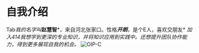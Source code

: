 # 自我介绍
Tab*我的名字叫***赵慧智***，来自河北张家口。性格***开朗***，是个E人，喜欢交朋友*
*加入414我想学到更深的专业知识，并将知识应用到实践中。还想提升团队协作能力，得到更多展现自我的机会。*
![OIP-C](https://github.com/Huizhi111/Huizhi-414join/assets/146302676/925feb19-c318-4ec5-bab3-27b362790fd1)
